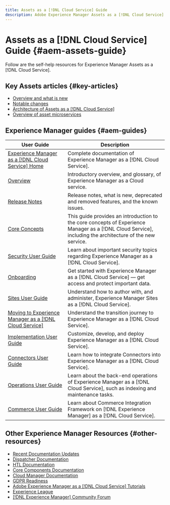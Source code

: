 ```yaml
---
title: Assets as a [!DNL Cloud Service] Guide
description: Adobe Experience Manager Assets as a [!DNL Cloud Service] self-help resources and documentation links
---
```


# Assets as a [!DNL Cloud Service] Guide {#aem-assets-guide}

Follow are the self-help resources for Experience Manager Assets as a [!DNL Cloud Service].

## Key Assets articles {#key-articles}

* [Overview and what is new](overview.md)
* [Notable changes](/help/assets/assets-cloud-changes.md)
* [Architecture of Assets as a [!DNL Cloud Service]](architecture.md)
* [Overview of asset microservices](/help/assets/asset-microservices-overview.md)

## Experience Manager guides {#aem-guides}

|User Guide|Description|
|---|---|
|[Experience Manager as a [!DNL Cloud Service] Home](/help/landing/home.md)|Complete documentation of Experience Manager as a [!DNL Cloud Service].|
|[Overview](/help/overview/home.md)|Introductory overview, and glossary, of Experience Manager as a Cloud service.|
|[Release Notes](/help/release-notes/home.md)|Release notes, what is new, deprecated and removed features, and the known issues.|
|[Core Concepts](/help/core-concepts/home.md)|This guide provides an introduction to the core concepts of Experience Manager as a [!DNL Cloud Service], including the architecture of the new service.|
|[Security User Guide](/help/security/home.md)|Learn about important security topics regarding Experience Manager as a [!DNL Cloud Service].|
|[Onboarding](/help/onboarding/home.md)|Get started with Experience Manager as a [!DNL Cloud Service] &mdash; get access and protect important data.|
|[Sites User Guide](/help/sites-cloud/home.md)|Understand how to author with, and administer, Experience Manager Sites as a [!DNL Cloud Service].|
|[Moving to Experience Manager as a [!DNL Cloud Service]](/help/move-to-cloud-service/home.md)|Understand the transition journey to Experience Manager as a [!DNL Cloud Service].|
|[Implementation User Guide](/help/implementing/home.md)|Customize, develop, and deploy Experience Manager as a [!DNL Cloud Service].|
|[Connectors User Guide](/help/connectors/home.md)|Learn how to integrate Connectors into Experience Manager as a [!DNL Cloud Service].|
|[Operations User Guide](/help/operations/home.md)|Learn about the back-end operations of Experience Manager as a [!DNL Cloud Service], such as indexing and maintenance tasks.|
|[Commerce User Guide](/help/commerce-cloud/home.md)|Learn about Commerce Integration Framework on [!DNL Experience Manager] as a [!DNL Cloud Service].|

## Other Experience Manager Resources {#other-resources}

* [Recent Documentation Updates](https://experienceleague.adobe.com/docs/experience-manager-release-information/aem-release-updates/doc-updates/documentation-updates.html#aem-as-a-cloud-service)
* [Dispatcher Documentation](/help/implementing/dispatcher/overview.md)
* [HTL Documentation](https://experienceleague.adobe.com/docs/experience-manager-htl/using/overview.html)
* [Core Components Documentation](https://experienceleague.adobe.com/docs/experience-manager-core-components/using/introduction.html)
* [Cloud Manager Documentation](https://experienceleague.adobe.com/docs/experience-manager-cloud-manager/using/introduction-to-cloud-manager.html)
* [GDPR Readiness](/help/onboarding/data-privacy-and-protection-readiness/aem-readiness.md)
* [Adobe Experience Manager as a [!DNL Cloud Service] Tutorials](https://experienceleague.adobe.com/docs/experience-manager-learn/cloud-service/overview.html)
* [Experience League](https://experienceleague.adobe.com/?promoid=K42KVXHD&mv=other#recommended/solutions/experience-manager)
* [[!DNL Experience Manager] Community Forum](https://experienceleaguecommunities.adobe.com/t5/adobe-experience-manager/ct-p/adobe-experience-manager-community)
